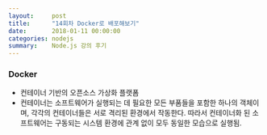 ```yaml
---
layout:     post
title:      "14회차 Docker로 배포해보기"
date:       2018-01-11 00:00:00
categories: nodejs
summary:    Node.js 강의 후기
---
```


### Docker

- 컨테이너 기반의 오픈소스 가상화 플랫폼
- 컨테이너는 소프트웨어가 실행되는 데 필요한 모든 부품들을 포함한 하나의 객체이며, 각각의 컨테이너들은 서로 격리된 환경에서 작동한다. 따라서 컨테이너화 된 소프트웨어는 구동되는 시스템 환경에 관계 없이 모두 동일한 모습으로 실행됨.


 
